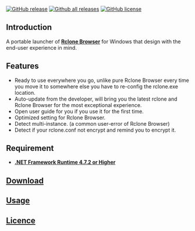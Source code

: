 [![GitHub release](https://img.shields.io/github/release/MinorMole/RcloneBrowser-Portable.svg)](https://gitHub.com/MinorMole/RcloneBrowser-Portable/releases)
[![Github all releases](https://img.shields.io/github/downloads/MinorMole/RcloneBrowser-Portable/total.svg)](https://GitHub.com/MinorMole/RcloneBrowser-Portable/releases/)
[![GitHub license](https://img.shields.io/github/license/MinorMole/RcloneBrowser-Portable.svg)](https://github.com/MinorMole/RcloneBrowser-Portable/blob/master/LICENSE)

## Introduction

A portable launcher of [**Rclone Browser**](https://github.com/DinCahill/RcloneBrowser) for Windows that design with the end-user experience in mind.

## Features

- Ready to use everywhere you go, unlike pure Rclone Browser every time you move it to somewhere else you have to re-config the rclone.exe location.
- Auto-update from the developer, will bring you the latest rclone and Rclone Browser for the most exceptional experience.
- Open user guide for you if you use it for the first time.
- Optimized setting for Rclone Browser.
- Detect multi-instance. (a common user-error of Rclone Browser)
- Detect if your rclone.conf not encrypt and remind you to encrypt it.

## Requirement

- [**.NET Framework Runtime 4.7.2 or Higher**](https://dotnet.microsoft.com/download/dotnet-framework/net472)

## [Download](https://gitHub.com/MinorMole/RcloneBrowser-Portable/releases)

## [Usage](https://github.com/MinorMole/RcloneBrowser-Portable/wiki/RcloneBrowser-Guide)

## [Licence](https://github.com/MinorMole/RcloneLab/blob/master/LICENSE)
